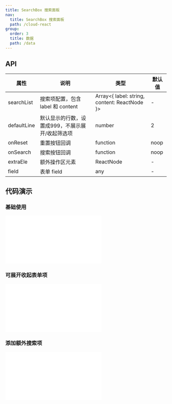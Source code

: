 ```yaml
---
title: SearchBox 搜索面板
nav:
  title: SearchBox 搜索面板
  path: /cloud-react
group:
  order: 3
  title: 数据
  path: /data
---
```


## API
| 属性        | 说明                         | 类型                                                                 | 默认值   |
| ----------- |----------------------------| -------------------------------------------------------------------- | -------- |
| searchList  | 搜索项配置，包含 label 和 content   | Array<{ label: string, content: ReactNode }>                         | -        |
| defaultLine | 默认显示的行数，设置成999，不展示展开/收起筛选项 | number                                                              | 2        |
| onReset     | 重置按钮回调                     | function                                                            | noop     |
| onSearch    | 搜索按钮回调                     | function                                                            | noop     |
| extraEle    | 额外操作区元素                    | ReactNode                                                           | -        |
| field       | 表单 field                   | any                                                                 | -        |

## 代码演示

### 基础使用

<embed src="@components/search-box/demos/basic.md" />

### 可展开收起表单项

<embed src="@components/search-box/demos/fold.md" />

### 添加额外搜索项

<embed src="@components/search-box/demos/extra.md" />
